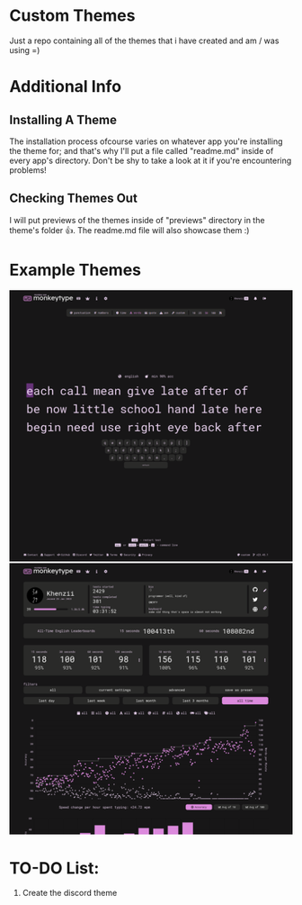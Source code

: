 # Custom Themes
Just a repo containing all of the themes that i have created and am / was using =)

# Additional Info
## Installing A Theme
The installation process ofcourse varies on whatever app you're installing the theme for; and that's why I'll put a file called "readme.md" inside of every app's directory. Don't be shy to take a look at it if you're encountering problems!
## Checking Themes Out
I will put previews of the themes inside of "previews" directory in the theme's folder 👍. The readme.md file will also showcase them :)

# Example Themes
![A Example image should render here :P](https://raw.githubusercontent.com/Khenziii/custom-themes/master/monkeytype/previews/khenzii_dev_v1-0/2.png)
![A Example image should render here :vv](https://raw.githubusercontent.com/Khenziii/custom-themes/master/monkeytype/previews/khenzii_dev_v1-0/3.png)

# TO-DO List:
1. Create the discord theme